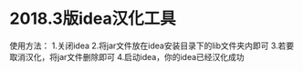 
# 2018.3版idea汉化工具
使用方法：
  1.关闭idea
  2.将jar文件放在idea安装目录下的lib文件夹内即可
  3.若要取消汉化，将jar文件删除即可
  4.启动idea，你的idea已经汉化成功
